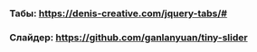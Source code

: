 ### Табы: https://denis-creative.com/jquery-tabs/#

### Слайдер: https://github.com/ganlanyuan/tiny-slider
